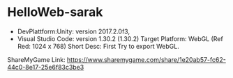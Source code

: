 # HelloWeb-sarak

* DevPlattform:Unity: version 2017.2.0f3, 
* Visual Studio Code: version 1.30.2 (1.30.2)
Target Platform: WebGL (Ref Red: 1024 x 768)
Short Desc: First Try to export WebGL.

ShareMyGame Link: https://www.sharemygame.com/share/1e20ab57-fc62-44c0-8e17-25e6f83c3be3 
